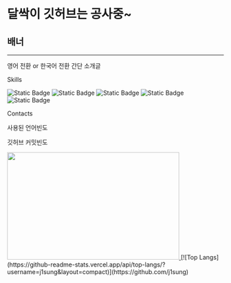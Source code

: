 # 달싹이 깃허브는 공사중~
## 배너
---
영어 전환 or 한국어 전환
간단 소개글

Skills

![Static Badge](https://img.shields.io/badge/C-A8B9CC?style=plastic&logo=C&logoColor=ffffff)
![Static Badge](https://img.shields.io/badge/C%2B%2B-00599C?style=plastic&logo=C%2B%2B&logoColor=ffffff)
![Static Badge](https://img.shields.io/badge/C%23-black?style=plastic)
![Static Badge](https://img.shields.io/badge/Python-3776AB?style=plastic&logo=Python&logoColor=ffffff)<br>
![Static Badge](https://img.shields.io/badge/Unity-black?style=plastic&logo=Unity&logoColor=ffffff)

Contacts

사용된 언어빈도

깃허브 커밋빈도

<a href="https://github.com/devxb/gitanimals">
<img
  src="https://render.gitanimals.org/farms/j1sung"
  width="400"
  height="250"
/>
</a>
[![Top Langs](https://github-readme-stats.vercel.app/api/top-langs/?username=j1sung&layout=compact)](https://github.com/j1sung)
